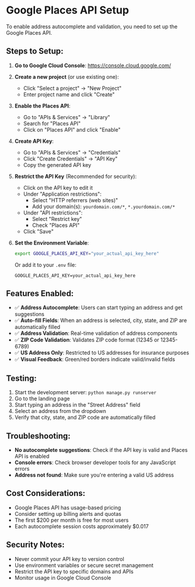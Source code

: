 # Google Places API Setup

To enable address autocomplete and validation, you need to set up the Google Places API.

## Steps to Setup:

1. **Go to Google Cloud Console**: https://console.cloud.google.com/

2. **Create a new project** (or use existing one):
   - Click "Select a project" → "New Project"
   - Enter project name and click "Create"

3. **Enable the Places API**:
   - Go to "APIs & Services" → "Library"
   - Search for "Places API"
   - Click on "Places API" and click "Enable"

4. **Create API Key**:
   - Go to "APIs & Services" → "Credentials"
   - Click "Create Credentials" → "API Key"
   - Copy the generated API key

5. **Restrict the API Key** (Recommended for security):
   - Click on the API key to edit it
   - Under "Application restrictions":
     - Select "HTTP referrers (web sites)"
     - Add your domain(s): `yourdomain.com/*`, `*.yourdomain.com/*`
   - Under "API restrictions":
     - Select "Restrict key"
     - Check "Places API"
   - Click "Save"

6. **Set the Environment Variable**:
   ```bash
   export GOOGLE_PLACES_API_KEY="your_actual_api_key_here"
   ```

   Or add it to your `.env` file:
   ```
   GOOGLE_PLACES_API_KEY=your_actual_api_key_here
   ```

## Features Enabled:

- ✅ **Address Autocomplete**: Users can start typing an address and get suggestions
- ✅ **Auto-fill Fields**: When an address is selected, city, state, and ZIP are automatically filled
- ✅ **Address Validation**: Real-time validation of address components
- ✅ **ZIP Code Validation**: Validates ZIP code format (12345 or 12345-6789)
- ✅ **US Address Only**: Restricted to US addresses for insurance purposes
- ✅ **Visual Feedback**: Green/red borders indicate valid/invalid fields

## Testing:

1. Start the development server: `python manage.py runserver`
2. Go to the landing page
3. Start typing an address in the "Street Address" field
4. Select an address from the dropdown
5. Verify that city, state, and ZIP code are automatically filled

## Troubleshooting:

- **No autocomplete suggestions**: Check if the API key is valid and Places API is enabled
- **Console errors**: Check browser developer tools for any JavaScript errors
- **Address not found**: Make sure you're entering a valid US address

## Cost Considerations:

- Google Places API has usage-based pricing
- Consider setting up billing alerts and quotas
- The first $200 per month is free for most users
- Each autocomplete session costs approximately $0.017

## Security Notes:

- Never commit your API key to version control
- Use environment variables or secure secret management
- Restrict the API key to specific domains and APIs
- Monitor usage in Google Cloud Console
